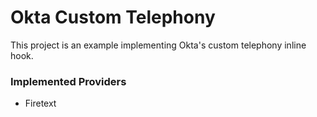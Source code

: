 # Okta Custom Telephony 

This project is an example implementing Okta's custom telephony inline hook.

### Implemented Providers
- Firetext